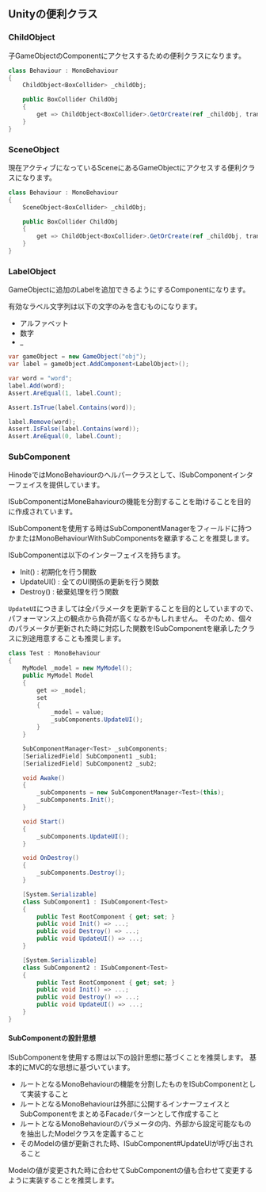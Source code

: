 ﻿## Unityの便利クラス

### ChildObject

子GameObjectのComponentにアクセスするための便利クラスになります。

```csharp
class Behaviour : MonoBehaviour
{
    ChildObject<BoxCollider> _childObj;

    public BoxCollider ChildObj
    {
        get => ChildObject<BoxCollider>.GetOrCreate(ref _childObj, transform, "ChildObj");
    }
}
```

### SceneObject

現在アクティブになっているSceneにあるGameObjectにアクセスする便利クラスになります。

```csharp
class Behaviour : MonoBehaviour
{
    SceneObject<BoxCollider> _childObj;

    public BoxCollider ChildObj
    {
        get => ChildObject<BoxCollider>.GetOrCreate(ref _childObj, transform, "RootObj/ChildObj");
    }
}
```

### LabelObject

GameObjectに追加のLabelを追加できるようにするComponentになります。

有効なラベル文字列は以下の文字のみを含むものになります。

- アルファベット
- 数字
- _

```csharp
var gameObject = new GameObject("obj");
var label = gameObject.AddComponent<LabelObject>();

var word = "word";
label.Add(word);
Assert.AreEqual(1, label.Count);

Assert.IsTrue(label.Contains(word));

label.Remove(word);
Assert.IsFalse(label.Contains(word));
Assert.AreEqual(0, label.Count);
```
### SubComponent

HinodeではMonoBehaviourのヘルパークラスとして、ISubComponentインターフェイスを提供しています。

ISubComponentはMoneBahaviourの機能を分割することを助けることを目的に作成されています。

ISubComponentを使用する時はSubComponentManagerをフィールドに持つかまたはMonoBehaviourWithSubComponentsを継承することを推奨します。

ISubComponentは以下のインターフェイスを持ちます。

- Init() : 初期化を行う関数
- UpdateUI() : 全てのUI関係の更新を行う関数
- Destroy() : 破棄処理を行う関数

`UpdateUI`につきましては全パラメータを更新することを目的としていますので、パフォーマンス上の観点から負荷が高くなるかもしれません。
そのため、個々のパラメータが更新された時に対応した関数をISubComponentを継承したクラスに別途用意することも推奨します。


```csharp
class Test : MonoBehaviour
{
    MyModel _model = new MyModel();
    public MyModel Model
    {
        get => _model;
        set
        {
            _model = value;
            _subComponents.UpdateUI();
        }
    }

    SubComponentManager<Test> _subComponents;
    [SerializedField] SubComponent1 _sub1;
    [SerializedField] SubComponent2 _sub2;

    void Awake()
    {
        _subComponents = new SubComponentManager<Test>(this);
        _subComponents.Init();
    }

    void Start()
    {
        _subComponents.UpdateUI();
    }

    void OnDestroy()
    {
        _subComponents.Destroy();
    }

    [System.Serializable]
    class SubComponent1 : ISubComponent<Test>
    {
        public Test RootComponent { get; set; }
        public void Init() => ...;
        public void Destroy() => ...;
        public void UpdateUI() => ...;
    }

    [System.Serializable]
    class SubComponent2 : ISubComponent<Test>
    {
        public Test RootComponent { get; set; }
        public void Init() => ...;
        public void Destroy() => ...;
        public void UpdateUI() => ...;
    }
}
```

#### SubComponentの設計思想

ISubComponentを使用する際は以下の設計思想に基づくことを推奨します。
基本的にMVC的な思想に基づいています。

- ルートとなるMonoBehaviourの機能を分割したものをISubComponentとして実装すること
- ルートとなるMonoBehaviourは外部に公開するインナーフェイスとSubComponentをまとめるFacadeパターンとして作成すること
- ルートとなるMonoBehaviourのパラメータの内、外部から設定可能なものを抽出したModelクラスを定義すること
- そのModelの値が更新された時、ISubComponent#UpdateUIが呼び出されること

Modelの値が変更された時に合わせてSubComponentの値も合わせて変更するように実装することを推奨します。
